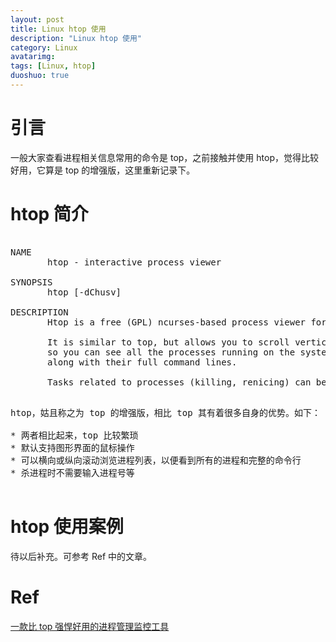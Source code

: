 ```yaml
---
layout: post
title: Linux htop 使用
description: "Linux htop 使用"
category: Linux
avatarimg: 
tags: [Linux, htop]
duoshuo: true
---
```


# 引言

一般大家查看进程相关信息常用的命令是 top，之前接触并使用 htop，觉得比较好用，它算是 top 的增强版，这里重新记录下。  

# htop 简介

<pre>

NAME
       htop - interactive process viewer

SYNOPSIS
       htop [-dChusv]

DESCRIPTION
       Htop is a free (GPL) ncurses-based process viewer for Linux.

       It is similar to top, but allows you to scroll vertically and horizontally, 
       so you can see all the processes running on the system, 
       along with their full command lines.

       Tasks related to processes (killing, renicing) can be done without entering their PIDs.
</pre>

<pre>

htop，姑且称之为 top 的增强版，相比 top 其有着很多自身的优势。如下：

* 两者相比起来，top 比较繁琐
* 默认支持图形界面的鼠标操作
* 可以横向或纵向滚动浏览进程列表，以便看到所有的进程和完整的命令行
* 杀进程时不需要输入进程号等

</pre>

# htop 使用案例

>
待以后补充。可参考 Ref 中的文章。

# Ref
[一款比 top 强悍好用的进程管理监控工具](http://mp.weixin.qq.com/s?__biz=MzI3MTI2NzkxMA==&mid=2247484585&idx=1&sn=6f49154c7f53025a616953803d5cd403&chksm=eac52580ddb2ac96d2446a3cfe3d121720e9e103224b85bb377cf277f7714e4d324d1dc2281e&mpshare=1&scene=1&srcid=1007s2mAwfKam3A2UidICBJ3#rd)  
